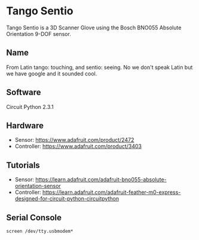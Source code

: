 # Tango Sentio
Tango Sentio is a 3D Scanner Glove using the Bosch BNO055 Absolute Orientation 9-DOF sensor.

## Name
From Latin tango: touching, and sentio: seeing.  No we don't speak Latin but we have google and it sounded cool.

## Software
Circuit Python 2.3.1

## Hardware
 - Sensor:  https://www.adafruit.com/product/2472
 - Controller:  https://www.adafruit.com/product/3403

## Tutorials
 - Sensor:  https://learn.adafruit.com/adafruit-bno055-absolute-orientation-sensor
 - Controller:  https://learn.adafruit.com/adafruit-feather-m0-express-designed-for-circuit-python-circuitpython

## Serial Console
 ```screen /dev/tty.usbmodem*```
